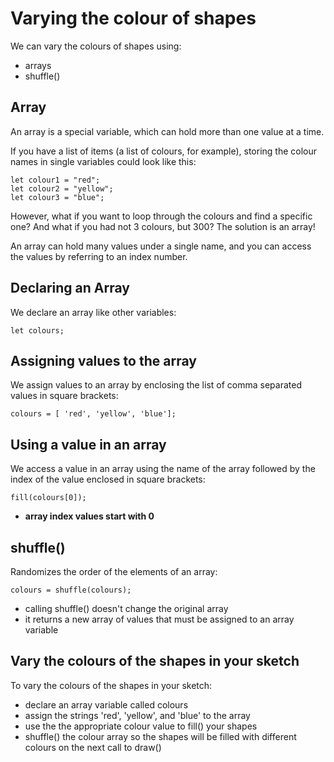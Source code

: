 # Varying the colour of shapes

We can vary the colours of shapes using:

- arrays
- shuffle()

## Array

An array is a special variable, which can hold more than one value at a time.

If you have a list of items (a list of colours, for example), storing the colour names in single variables could look like this:

    let colour1 = "red";
    let colour2 = "yellow";
    let colour3 = "blue";

However, what if you want to loop through the colours and find a specific one? And what if you had not 3 colours, but 300? The solution is an array!

An array can hold many values under a single name, and you can access the values by referring to an index number.

## Declaring an Array

We declare an array like other variables:

    let colours;

## Assigning values to the array

We assign values to an array by enclosing the list of comma separated values in square brackets:

    colours = [ 'red', 'yellow', 'blue'];

## Using a value in an array

We access a value in an array using the name of the array followed by the index of the value enclosed in square brackets:

    fill(colours[0]);

- **array index values start with 0**

## shuffle()

Randomizes the order of the elements of an array:

    colours = shuffle(colours);

- calling shuffle() doesn't change the original array
- it returns a new array of values that must be assigned to an array variable

## Vary the colours of the shapes in your sketch

To vary the colours of the shapes in your sketch:

- declare an array variable called colours
- assign the strings 'red', 'yellow', and 'blue' to the array
- use the the appropriate colour value to fill() your shapes
- shuffle() the colour array so the shapes will be filled with different colours on the next call to draw()
